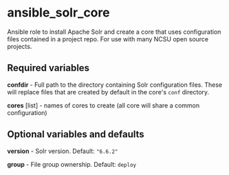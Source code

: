 # ansible_solr_core

Ansible role to install Apache Solr and create a core that uses configuration
files contained in a project repo. For use with many NCSU open source projects.

## Required variables

**confdir** - Full path to the directory containing Solr configuration files.
These will replace files that are created by default in the core's
`conf` directory.

**cores** [list] - names of cores to create (all core will share a common configuration)

## Optional variables and defaults

**version** - Solr version. Default: `"6.6.2"`

**group** - File group ownership. Default: `deploy`
